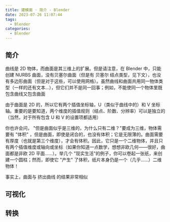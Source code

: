 ```yaml
---
title: 建模面 · 简介 - Blender
date: 2023-07-26 11:07:44
tags:
  - Blender
categories:
  - Blender
---
```


## 简介

曲线是 2D 物体，而曲面是其三维上的扩展。但是请注意，在 Blender 中，只能创建 NURBS 曲面，没有贝塞尔曲面（但是有 贝塞尔 结点类型，见下文），也没有多边形曲面（但是对于这些，可以使用网格）。虽然曲线和曲面共用同一物体类型（一样的还有文本...），但它们并不是同一回事；例如，不能使同一个物体里既包含曲线又包含曲面

由于曲面是 2D 的，所以它有两个插值坐标轴，U（类似于曲线中的）和 V 坐标轴。重要的是要知道，两个维度的插值规则（结点、阶数、分辨率）可以是独立的（当然，对于所有包含 U 和 V 的设置项都适用）

你也许会问， "但是曲面似乎是三维的，为什么只有二维？"要成为三维，物体需要有 "体积" ，但是曲面，即使是闭合的，也没有体积；它是无限薄的。曲面需要有厚度（也就是第三个维度），才会有体积。因此，它只是一个二维物体，并且只有两个插值维度或轴向或坐标（如果你知道一点数学，想想非欧几何——很好，曲面都是非欧 2D 平面……）。举几个 "现实生活"的例子，你可以卷起一张纸，来创建一个圆柱；然而，即使它 "产生" 了体积，纸片本身仍是一个（几乎……）二维物体！

事实上，曲面与 挤出曲线 的结果非常相似

## 可视化

## 转换

